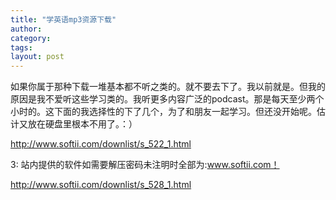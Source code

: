 ```yaml
---
title: "学英语mp3资源下载"
author:
category: 
tags: 
layout: post
---
```

如果你属于那种下载一堆基本都不听之类的。就不要去下了。我以前就是。但我的原因是我不爱听这些学习类的。我听更多内容广泛的podcast。那是每天至少两个小时的。这下面的我选择性的下了几个，为了和朋友一起学习。但还没开始呢。估计又放在硬盘里根本不用了。：）

<a href="http://www.softii.com/downlist/s_522_1.html">http://www.softii.com/downlist/s_522_1.html</a>

3: 站内提供的软件如需要解压密码未注明时全部为:www.softii.com！

<a href="http://www.softii.com/downlist/s_528_1.html">http://www.softii.com/downlist/s_528_1.html</a>

